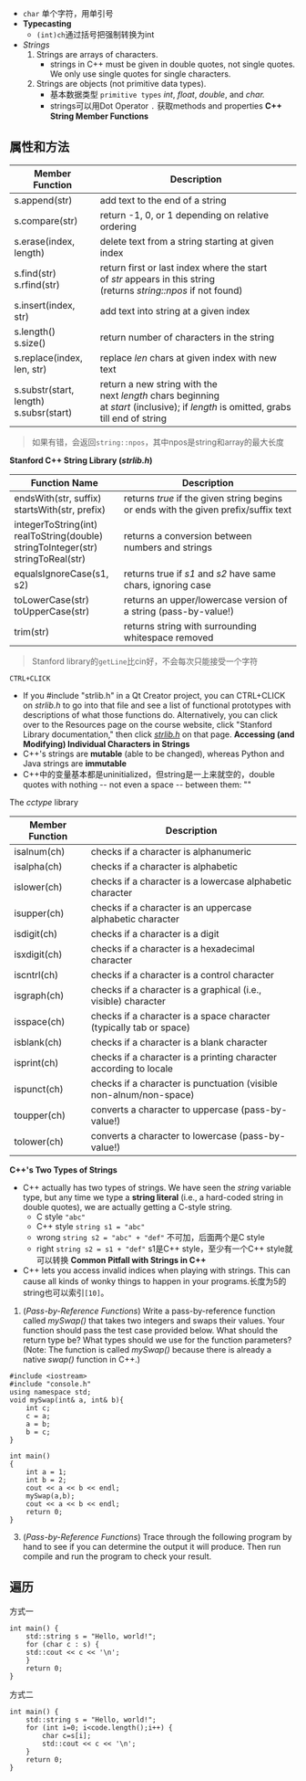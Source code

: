 - `char` 单个字符，用单引号
- **Typecasting**
	- `(int)ch`通过括号把强制转换为int
- _Strings_
	1. Strings are arrays of characters.
		- strings in C++ must be given in double quotes, not single quotes. We only use single quotes for single characters.
	2. Strings are objects (not primitive data types).
		- 基本数据类型 `primitive types` _int_, _float_, _double_, and _char._
		- strings可以用Dot Operator `.` 获取methods and properties
**C++ String Member Functions**
## 属性和方法

| Member Function                             | Description                                                                                                                         |
| ------------------------------------------- | ----------------------------------------------------------------------------------------------------------------------------------- |
| s.append(str)                               | add text to the end of a string                                                                                                     |
| s.compare(str)                              | return -1, 0, or 1 depending on relative ordering                                                                                   |
| s.erase(index, length)                      | delete text from a string starting at given index                                                                                   |
| s.find(str)  <br>s.rfind(str)               | return first or last index where the start of _str_ appears in this string (returns _string::npos_ if not found)                    |
| s.insert(index, str)                        | add text into string at a given index                                                                                               |
| s.length()  <br>s.size()                    | return number of characters in the string                                                                                           |
| s.replace(index, len, str)                  | replace _len_ chars at given index with new text                                                                                    |
| s.substr(start, length)  <br>s.subsr(start) | return a new string with the next _length_ chars beginning at _start_ (inclusive); if _length_ is omitted, grabs till end of string |
> 如果有错，会返回`string::npos`，其中npos是string和array的最大长度

**Stanford C++ String Library (_strlib.h_)**

| Function Name                                                                                   | Description                                                                         |
| ----------------------------------------------------------------------------------------------- | ----------------------------------------------------------------------------------- |
| endsWith(str, suffix)  <br>startsWith(str, prefix)                                              | returns _true_ if the given string begins or ends with the given prefix/suffix text |
| integerToString(int)  <br>realToString(double)  <br>stringToInteger(str)  <br>stringToReal(str) | returns a conversion between numbers and strings                                    |
| equalsIgnoreCase(s1, s2)                                                                        | returns true if _s1_ and _s2_ have same chars, ignoring case                        |
| toLowerCase(str)  <br>toUpperCase(str)                                                          | returns an upper/lowercase version of a string (pass-by-value!)                     |
| trim(str)                                                                                       | returns string with surrounding whitespace removed                                  |
> Stanford library的`getLine`比cin好，不会每次只能接受一个字符

`CTRL+CLICK`
- If you #include "strlib.h" in a Qt Creator project, you can CTRL+CLICK on _strlib.h_ to go into that file and see a list of functional prototypes with descriptions of what those functions do. Alternatively, you can click over to the Resources page on the course website, click "Stanford Library documentation," then click [_strlib.h_](https://web.stanford.edu/dept/cs_edu/resources/cslib_docs/strlib.html) on that page.
**Accessing (and Modifying) Individual Characters in Strings**
- C++'s strings are **mutable** (able to be changed), whereas Python and Java strings are **immutable**
- C++中的变量基本都是uninitialized，但string是一上来就空的，double quotes with nothing -- not even a space -- between them: ""

The _cctype_ library

| Member Function | Description                                                         |
| --------------- | ------------------------------------------------------------------- |
| isalnum(ch)     | checks if a character is alphanumeric                               |
| isalpha(ch)     | checks if a character is alphabetic                                 |
| islower(ch)     | checks if a character is a lowercase alphabetic character           |
| isupper(ch)     | checks if a character is an uppercase alphabetic character          |
| isdigit(ch)     | checks if a character is a digit                                    |
| isxdigit(ch)    | checks if a character is a hexadecimal character                    |
| iscntrl(ch)     | checks if a character is a control character                        |
| isgraph(ch)     | checks if a character is a graphical (i.e., visible) character      |
| isspace(ch)     | checks if a character is a space character (typically tab or space) |
| isblank(ch)     | checks if a character is a blank character                          |
| isprint(ch)     | checks if a character is a printing character according to locale   |
| ispunct(ch)     | checks if a character is punctuation (visible non-alnum/non-space)  |
| toupper(ch)     | converts a character to uppercase (pass-by-value!)                  |
| tolower(ch)     | converts a character to lowercase (pass-by-value!)                  |
**C++'s Two Types of Strings**
- C++ actually has two types of strings. We have seen the _string_ variable type, but any time we type a **string literal** (i.e., a hard-coded string in double quotes), we are actually getting a C-style string.
	- C style `"abc"`
	- C++ style `string s1 = "abc"`
	- wrong `string s2 = "abc" + "def"` 不可加，后面两个是C style
	- right `string s2 = s1 + "def"` s1是C++ style，至少有一个C++ style就可以转换
**Common Pitfall with Strings in C++**
- C++ lets you access invalid indices when playing with strings. This can cause all kinds of wonky things to happen in your programs.长度为5的string也可以索引`[10]`。

1. (_Pass-by-Reference Functions_) Write a pass-by-reference function called _mySwap()_ that takes two integers and swaps their values. Your function should pass the test case provided below. What should the return type be? What types should we use for the function parameters? (Note: The function is called _mySwap()_ because there is already a native _swap()_ function in C++.)
```
#include <iostream>
#include "console.h"
using namespace std;
void mySwap(int& a, int& b){
    int c;
    c = a;
    a = b;
    b = c;
}

int main()
{
    int a = 1;
    int b = 2;
    cout << a << b << endl;
    mySwap(a,b);
    cout << a << b << endl;
    return 0;
}
```

3. (_Pass-by-Reference Functions_) Trace through the following program by hand to see if you can determine the output it will produce. Then run compile and run the program to check your result.

## 遍历
方式一
```
int main() { 
	std::string s = "Hello, world!"; 
	for (char c : s) { 
	std::cout << c << '\n'; 
	} 
	return 0; 
}
```
方式二
```
int main() { 
	std::string s = "Hello, world!"; 
	for (int i=0; i<code.length();i++) { 
		char c=s[i];
		std::cout << c << '\n'; 
	} 
	return 0; 
}
```
